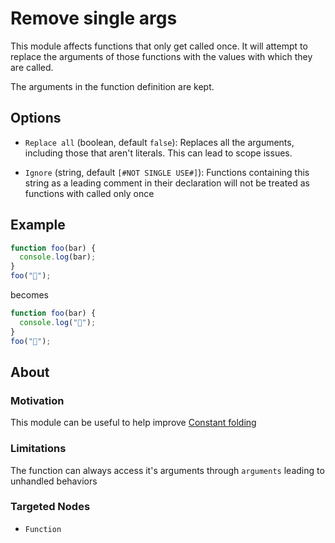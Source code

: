 # Remove single args

This module affects functions that only get called once. It will attempt to replace the arguments of those functions with the values with which they are called.

The arguments in the function definition are kept.

## Options

- `Replace all` (boolean, default `false`): Replaces all the arguments, including those that aren't literals. This can lead to scope issues.

- `Ignore` (string, default `[#NOT SINGLE USE#]`): Functions containing this string as a leading comment in their declaration will not be treated as functions with called only once

## Example

```js
function foo(bar) {
  console.log(bar);
}
foo("🍎");
```

becomes 

```js
function foo(bar) {
  console.log("🍎");
}
foo("🍎");
```

## About

### Motivation

This module can be useful to help improve [Constant folding]()

### Limitations

The function can always access it's arguments through `arguments` leading to unhandled behaviors

### Targeted Nodes

- `Function`
